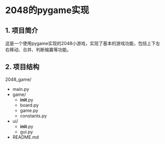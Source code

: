 # 2048的pygame实现

## 1. 项目简介
这是一个使用pygame实现的2048小游戏，实现了基本的游戏功能，包括上下左右移动、合并、判断输赢等功能。

## 2. 项目结构

2048_game/
- main.py
- game/
  - __init__.py
  - board.py
  - game.py
  - constants.py
- ui/
  - __init__.py
  - gui.py
- README.md